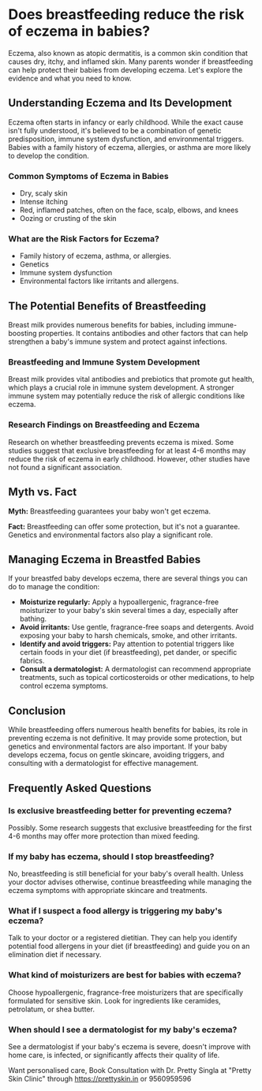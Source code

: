 # Does breastfeeding reduce the risk of eczema in babies?

Eczema, also known as atopic dermatitis, is a common skin condition that causes dry, itchy, and inflamed skin. Many parents wonder if breastfeeding can help protect their babies from developing eczema. Let's explore the evidence and what you need to know.

## Understanding Eczema and Its Development

Eczema often starts in infancy or early childhood. While the exact cause isn't fully understood, it's believed to be a combination of genetic predisposition, immune system dysfunction, and environmental triggers. Babies with a family history of eczema, allergies, or asthma are more likely to develop the condition.

### Common Symptoms of Eczema in Babies

*   Dry, scaly skin
*   Intense itching
*   Red, inflamed patches, often on the face, scalp, elbows, and knees
*   Oozing or crusting of the skin

### What are the Risk Factors for Eczema?

*   Family history of eczema, asthma, or allergies.
*   Genetics
*   Immune system dysfunction
*   Environmental factors like irritants and allergens.

## The Potential Benefits of Breastfeeding

Breast milk provides numerous benefits for babies, including immune-boosting properties. It contains antibodies and other factors that can help strengthen a baby's immune system and protect against infections.

### Breastfeeding and Immune System Development

Breast milk provides vital antibodies and prebiotics that promote gut health, which plays a crucial role in immune system development. A stronger immune system may potentially reduce the risk of allergic conditions like eczema.

### Research Findings on Breastfeeding and Eczema

Research on whether breastfeeding prevents eczema is mixed. Some studies suggest that exclusive breastfeeding for at least 4-6 months may reduce the risk of eczema in early childhood. However, other studies have not found a significant association.

## Myth vs. Fact

**Myth:** Breastfeeding guarantees your baby won't get eczema.

**Fact:** Breastfeeding can offer some protection, but it's not a guarantee. Genetics and environmental factors also play a significant role.

## Managing Eczema in Breastfed Babies

If your breastfed baby develops eczema, there are several things you can do to manage the condition:

*   **Moisturize regularly:** Apply a hypoallergenic, fragrance-free moisturizer to your baby's skin several times a day, especially after bathing.
*   **Avoid irritants:** Use gentle, fragrance-free soaps and detergents. Avoid exposing your baby to harsh chemicals, smoke, and other irritants.
*   **Identify and avoid triggers:** Pay attention to potential triggers like certain foods in your diet (if breastfeeding), pet dander, or specific fabrics.
*   **Consult a dermatologist:** A dermatologist can recommend appropriate treatments, such as topical corticosteroids or other medications, to help control eczema symptoms.

## Conclusion

While breastfeeding offers numerous health benefits for babies, its role in preventing eczema is not definitive. It may provide some protection, but genetics and environmental factors are also important. If your baby develops eczema, focus on gentle skincare, avoiding triggers, and consulting with a dermatologist for effective management.

## Frequently Asked Questions

### Is exclusive breastfeeding better for preventing eczema?

Possibly. Some research suggests that exclusive breastfeeding for the first 4-6 months may offer more protection than mixed feeding.

### If my baby has eczema, should I stop breastfeeding?

No, breastfeeding is still beneficial for your baby's overall health. Unless your doctor advises otherwise, continue breastfeeding while managing the eczema symptoms with appropriate skincare and treatments.

### What if I suspect a food allergy is triggering my baby's eczema?

Talk to your doctor or a registered dietitian. They can help you identify potential food allergens in your diet (if breastfeeding) and guide you on an elimination diet if necessary.

### What kind of moisturizers are best for babies with eczema?

Choose hypoallergenic, fragrance-free moisturizers that are specifically formulated for sensitive skin. Look for ingredients like ceramides, petrolatum, or shea butter.

### When should I see a dermatologist for my baby's eczema?

See a dermatologist if your baby's eczema is severe, doesn't improve with home care, is infected, or significantly affects their quality of life.

Want personalised care, Book Consultation with Dr. Pretty Singla at "Pretty Skin Clinic" through https://prettyskin.in or 9560959596
